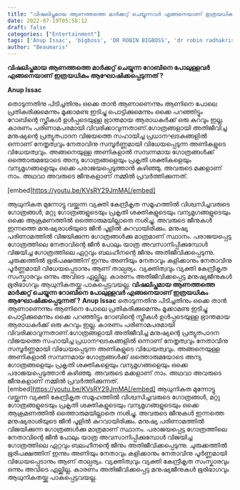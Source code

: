 ```yaml
---
title: "വിഷലിപ്തമായ ആണത്തത്തെ മാർക്കറ്റ് ചെയ്യുന്നവർ എങ്ങനെയാണ് ഇത്രയധികം ആഘോഷിക്കപ്പെടുന്നത് ? കുറിപ്പ് വായിക്കാം"
date: 2022-07-19T05:58:12
draft: false
categories: ["Entertainment"]
tags: ['Anup Issac', 'bigboss', 'DR ROBIN BIGBOSS', 'dr robin radhakrishnan']
author: "Beaumaris"
---
```


<strong>വിഷലിപ്തമായ ആണത്തത്തെ മാർക്കറ്റ് ചെയ്യുന്ന റോബിനെ പോലുള്ളവർ എങ്ങനെയാണ് ഇത്രയധികം ആഘോഷിക്കപ്പെടുന്നത് ?</strong>

<strong>Anup Issac</strong>

തൊടുന്നതിനു പിടിച്ചതിനും ഒക്കെ താൻ ആണാണെന്നും ആണിനെ പോലെ പ്രതികരിക്കുമെന്നും മൂക്കാമണ്ട ഇടിച്ചു പൊട്ടിക്കുമെന്നും ഒക്കെ പറഞ്ഞിട്ടും റോബിന്റെ സ്ത്രീകൾ ഉൾപ്പടെയുള്ള ഭ്രാന്തമായ ആരാധകർക്ക് ഒരു കുറവും ഇല്ല. കാരണം പരിണാമപരമായി വിവരിക്കാവുന്നതാണ്.ഗോത്രങ്ങളായി അതിജീവിച്ച മനുഷ്യന്റെ പ്രത്യുത്പാദന വിജയത്തെ സഹായിച്ച പ്രധാനഘടകങ്ങളിൽ ഒന്നാണ് നേതൃത്വവും നേതാവിനു സമ്പൂർണ്ണമായി വിധേയപ്പെടുന്ന അണികളുടെ വിധേയത്വവും. അങ്ങനെയുള്ള അണികളാൽ സമ്പന്നമായ ഗോത്രങ്ങൾക്ക് ഒത്തൊരുമയോടെ അന്യ ഗോത്രങ്ങളെയും പ്രകൃതി ശക്തികളെയും വന്യമൃഗങ്ങളെയും ഒക്കെ പരാജയപ്പെടുത്താൻ കഴിഞ്ഞു. അവരുടെ മക്കളാണ് നാം. അഥവാ അവരുടെ ജീനുകളാണ് നമ്മിൽ പ്രവർത്തിക്കുന്നത്.

[embed]https://youtu.be/KVsRY29JmMA[/embed]

ആധുനികത മുന്നോട്ടു വയ്ക്കുന്ന വ്യക്തി കേന്ദ്രീകൃത സമൂഹത്തിൽ വിശ്വസിച്ചവരുടെ ഗോത്രങ്ങൾ, മറ്റു ഗോത്രങ്ങളുടെയും പ്രകൃതി ശക്തികളുടെയും വന്യമൃഗങ്ങളുടെയും ഒക്കെ ആക്രമണത്തിൽ ഒത്തൊരുമയില്ലാതെ നശിച്ചു. അവരുടെ ജീനുകൾ ഇന്നത്തെ മനുഷ്യരാശിയുടെ ജീൻ പൂളിൽ കുറവായിരിക്കും. മനുഷ്യ പരിണാമത്തിൽ വിജയിക്കുന്ന ഗോത്രങ്ങൾക്കു മാത്രമാണ് സ്ഥാനം. പരാജയപ്പെട്ട ഗോത്രത്തിലെ നേതാവിന്റെ ജീൻ പോലും യാത്ര അവസാനിപ്പിക്കുമ്പോൾ വിജയിച്ച ഗോത്രത്തിലെ ഏറ്റവും ബലഹീനന്റെ ജീനും അതിജീവിക്കപ്പെടുന്നു. ചുരുക്കത്തിൽ ഭൂരിപക്ഷത്തിന് ഇന്നും അണിയും നേതാവും കളിക്കാനും നേതാവിനു പൂർണ്ണമായി വിധേയപ്പെടാനും ആണ് താല്പര്യം. വ്യക്തിത്വവും വ്യക്തി കേന്ദ്രീകൃത സംസ്കാരവും ഒന്നും അവിടെ ഏല്ക്കില്ല. കാരണം അതിജീവിക്കപ്പെട്ട മനുഷ്യജീനുകൾ ഭൂരിഭാഗവും ആധുനികതയ്ക്കു പാകപ്പെട്ടവയല്ല.
**വിഷലിപ്തമായ ആണത്തത്തെ മാർക്കറ്റ് ചെയ്യുന്ന റോബിനെ പോലുള്ളവർ എങ്ങനെയാണ് ഇത്രയധികം ആഘോഷിക്കപ്പെടുന്നത് ?** **Anup Issac** തൊടുന്നതിനു പിടിച്ചതിനും ഒക്കെ താൻ ആണാണെന്നും ആണിനെ പോലെ പ്രതികരിക്കുമെന്നും മൂക്കാമണ്ട ഇടിച്ചു പൊട്ടിക്കുമെന്നും ഒക്കെ പറഞ്ഞിട്ടും റോബിന്റെ സ്ത്രീകൾ ഉൾപ്പടെയുള്ള ഭ്രാന്തമായ ആരാധകർക്ക് ഒരു കുറവും ഇല്ല. കാരണം പരിണാമപരമായി വിവരിക്കാവുന്നതാണ്.ഗോത്രങ്ങളായി അതിജീവിച്ച മനുഷ്യന്റെ പ്രത്യുത്പാദന വിജയത്തെ സഹായിച്ച പ്രധാനഘടകങ്ങളിൽ ഒന്നാണ് നേതൃത്വവും നേതാവിനു സമ്പൂർണ്ണമായി വിധേയപ്പെടുന്ന അണികളുടെ വിധേയത്വവും. അങ്ങനെയുള്ള അണികളാൽ സമ്പന്നമായ ഗോത്രങ്ങൾക്ക് ഒത്തൊരുമയോടെ അന്യ ഗോത്രങ്ങളെയും പ്രകൃതി ശക്തികളെയും വന്യമൃഗങ്ങളെയും ഒക്കെ പരാജയപ്പെടുത്താൻ കഴിഞ്ഞു. അവരുടെ മക്കളാണ് നാം. അഥവാ അവരുടെ ജീനുകളാണ് നമ്മിൽ പ്രവർത്തിക്കുന്നത്. [embed]https://youtu.be/KVsRY29JmMA[/embed] ആധുനികത മുന്നോട്ടു വയ്ക്കുന്ന വ്യക്തി കേന്ദ്രീകൃത സമൂഹത്തിൽ വിശ്വസിച്ചവരുടെ ഗോത്രങ്ങൾ, മറ്റു ഗോത്രങ്ങളുടെയും പ്രകൃതി ശക്തികളുടെയും വന്യമൃഗങ്ങളുടെയും ഒക്കെ ആക്രമണത്തിൽ ഒത്തൊരുമയില്ലാതെ നശിച്ചു. അവരുടെ ജീനുകൾ ഇന്നത്തെ മനുഷ്യരാശിയുടെ ജീൻ പൂളിൽ കുറവായിരിക്കും. മനുഷ്യ പരിണാമത്തിൽ വിജയിക്കുന്ന ഗോത്രങ്ങൾക്കു മാത്രമാണ് സ്ഥാനം. പരാജയപ്പെട്ട ഗോത്രത്തിലെ നേതാവിന്റെ ജീൻ പോലും യാത്ര അവസാനിപ്പിക്കുമ്പോൾ വിജയിച്ച ഗോത്രത്തിലെ ഏറ്റവും ബലഹീനന്റെ ജീനും അതിജീവിക്കപ്പെടുന്നു. ചുരുക്കത്തിൽ ഭൂരിപക്ഷത്തിന് ഇന്നും അണിയും നേതാവും കളിക്കാനും നേതാവിനു പൂർണ്ണമായി വിധേയപ്പെടാനും ആണ് താല്പര്യം. വ്യക്തിത്വവും വ്യക്തി കേന്ദ്രീകൃത സംസ്കാരവും ഒന്നും അവിടെ ഏല്ക്കില്ല. കാരണം അതിജീവിക്കപ്പെട്ട മനുഷ്യജീനുകൾ ഭൂരിഭാഗവും ആധുനികതയ്ക്കു പാകപ്പെട്ടവയല്ല.
